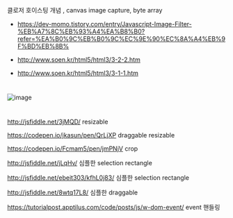 클로저 호이스팅 개념 , canvas image capture, byte array

- https://dev-momo.tistory.com/entry/Javascript-Image-Filter-%EB%A7%8C%EB%93%A4%EA%B8%B0?refer=%EA%B0%9C%EB%B0%9C%EC%9E%90%EC%8A%A4%EB%9F%BD%EB%8B%

- http://www.soen.kr/html5/html3/3-2-2.htm

- http://www.soen.kr/html5/html3/3-1-1.htm

# 
![image](https://user-images.githubusercontent.com/43921054/83620220-fb374600-a5c7-11ea-9d3a-09acc5fcd631.png)



#
http://jsfiddle.net/3jMQD/
resizable

https://codepen.io/jkasun/pen/QrLjXP
draggable resizable

https://codepen.io/Fcmam5/pen/jmPNjV
crop

http://jsfiddle.net/jLqHv/
심플한 selection rectangle 

http://jsfiddle.net/ebeit303/kfhL0j83/
심플한 selection rectangle

http://jsfiddle.net/8wtq17L8/
심플한 draggable

https://tutorialpost.apptilus.com/code/posts/js/w-dom-event/
event 핸들링
